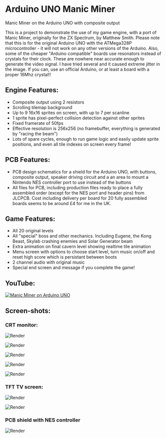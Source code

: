 # Arduino UNO Manic Miner
Manic Miner on the Arduino UNO with composite output

This is a project to demonstrate the use of my game engine, with a port of Manic Miner, originally for the ZX Spectrum, by Matthew Smith. Please note that this is for the original Arduino UNO with the ATMega328P microcontroller - it will not work on any other versions of the Arduino. Also, some of the cheaper "Arduino compatible" boards use resonators instead of crystals for their clock. These are nowhere near accurate enough to generate the video signal. I have tried several and it caused extreme jitter in the image. If you can, use an official Arduino, or at least a board with a proper 16Mhz crystal!!


## Engine Features:

+ Composite output using 2 resistors
+ Scrolling tilemap background
+ Up to 9 16x16 sprites on screen, with up to 7 per scanline
+ 1 sprite has pixel-perfect collision detection against other sprites
+ Fixed framerate of 50fps
+ Effective resolution is 256x256 (no framebuffer, everything is generated by "racing the beam")
+ Lots of spare cycles, enough to run game logic and easily update sprite positions, and even all tile indexes on screen every frame!


## PCB Features:
  
+ PCB design schematics for a shield for the Arduino UNO, with buttons, composite output, speaker driving circuit and a an area to mount a Nintendo NES controller port to use instead of the buttons
+ All files for PCB, including production files ready to place a fully assembled order (except for the NES port and header pins) from JLCPCB. Cost including delivery per board for 20 fully assembled boards seems to be around £4 for me in the UK.


## Game Features:

+ All 20 original levels
+ All "special" boss and other mechanics. Including Eugene, the Kong Beast, Skylab crashing enemies and Solar Generator beam
+ Extra animation on final cavern level showing realtime tile animation
+ Menu screen with options to choose start level, turn music on/off and reset high score which is persistant between boots
+ 2 channel audio with original music
+ Special end screen and message if you complete the game!


## YouTube:
 
[![Manic Miner on Arduino UNO](https://img.youtube.com/vi/dm_dUSeIqC4/0.jpg)](https://www.youtube.com/watch?v=dm_dUSeIqC4)


## Screen-shots:

### CRT monitor:

![Render](./images/1.jpg?raw=true)

![Render](./images/2.jpg?raw=true)

![Render](./images/3.jpg?raw=true)

![Render](./images/4.jpg?raw=true)

![Render](./images/5.jpg?raw=true)


### TFT TV screen:

![Render](./images/6.png?raw=true)

![Render](./images/7.png?raw=true)

### PCB shield with NES controller

![Render](./images/console-setup.jpg?raw=true)



